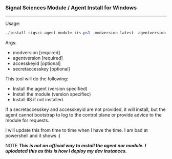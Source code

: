 ### Signal Sciences Module / Agent Install for Windows
----

Usage:
```powershell
./install-sigsci-agent-module-iis.ps1 -modversion latest -agentversion latest -accesskeyid <youraccesskey> -secretaccesskey <secretaccesskey>
```

Args:
- modversion [required]
- agentversion [required]
- accesskeyid [optional]
- secretaccesskey [optional]

This tool will do the following:
- Install the agent  (version specified)
- Install the module (version specifiec)
- Install IIS if not installed.

If a secretaccesskey and accesskeyid are not provided, it will install, but the agent cannot bootstrap to log to the control plane or provide advice to the module for requests.

I will update this from time to time when I have the time. 
I am bad at powershell and it shows :) 

NOTE
***This is not an official way to install the agent nor module.
I uplodated this as this is how I deploy my dev instances.***
